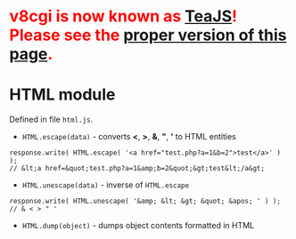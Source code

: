 # <font color='red'><b>v8cgi is now known as <a href='http://code.google.com/p/teajs/'>TeaJS</a>! Please see the <a href='http://code.google.com/p/teajs/wiki/API_HTML'>proper version of this page</a>.</b></font> #
# HTML module #

Defined in file `html.js`.

  * `HTML.escape(data)` - converts **<**, **>**, **&**, **"**, **'** to HTML entities
```
response.write( HTML.escape( '<a href="test.php?a=1&b=2">test</a>' ) );
// &lt;a href=&quot;test.php?a=1&amp;b=2&quot;&gt;test&lt;/a&gt;
```
  * `HTML.unescape(data)` - inverse of `HTML.escape`
```
response.write( HTML.unescape( '&amp; &lt; &gt; &quot; &apos; ' ) );
// & < > " ' 
```
  * `HTML.dump(object)` - dumps object contents formatted in HTML